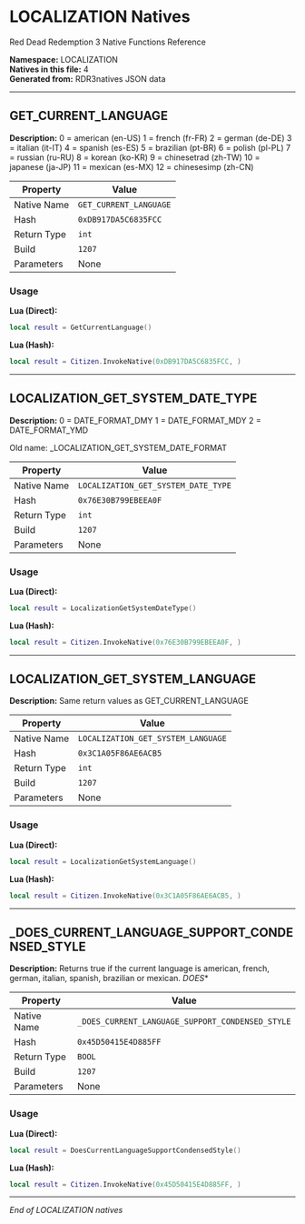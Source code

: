 # LOCALIZATION Natives

Red Dead Redemption 3 Native Functions Reference

**Namespace:** LOCALIZATION  
**Natives in this file:** 4  
**Generated from:** RDR3natives JSON data

---

## GET_CURRENT_LANGUAGE

**Description:** 0 = american (en-US)
1 = french (fr-FR)
2 = german (de-DE)
3 = italian (it-IT)
4 = spanish (es-ES)
5 = brazilian (pt-BR)
6 = polish (pl-PL)
7 = russian (ru-RU)
8 = korean (ko-KR)
9 = chinesetrad (zh-TW)
10 = japanese (ja-JP)
11 = mexican (es-MX)
12 = chinesesimp (zh-CN)

| Property | Value |
|----------|-------|
| Native Name | `GET_CURRENT_LANGUAGE` |
| Hash | `0xDB917DA5C6835FCC` |
| Return Type | `int` |
| Build | `1207` |
| Parameters | None |

### Usage

**Lua (Direct):**
```lua
local result = GetCurrentLanguage()
```

**Lua (Hash):**
```lua
local result = Citizen.InvokeNative(0xDB917DA5C6835FCC, )
```


---

## LOCALIZATION_GET_SYSTEM_DATE_TYPE

**Description:** 0 = DATE_FORMAT_DMY
1 = DATE_FORMAT_MDY
2 = DATE_FORMAT_YMD

Old name: _LOCALIZATION_GET_SYSTEM_DATE_FORMAT

| Property | Value |
|----------|-------|
| Native Name | `LOCALIZATION_GET_SYSTEM_DATE_TYPE` |
| Hash | `0x76E30B799EBEEA0F` |
| Return Type | `int` |
| Build | `1207` |
| Parameters | None |

### Usage

**Lua (Direct):**
```lua
local result = LocalizationGetSystemDateType()
```

**Lua (Hash):**
```lua
local result = Citizen.InvokeNative(0x76E30B799EBEEA0F, )
```


---

## LOCALIZATION_GET_SYSTEM_LANGUAGE

**Description:** Same return values as GET_CURRENT_LANGUAGE

| Property | Value |
|----------|-------|
| Native Name | `LOCALIZATION_GET_SYSTEM_LANGUAGE` |
| Hash | `0x3C1A05F86AE6ACB5` |
| Return Type | `int` |
| Build | `1207` |
| Parameters | None |

### Usage

**Lua (Direct):**
```lua
local result = LocalizationGetSystemLanguage()
```

**Lua (Hash):**
```lua
local result = Citizen.InvokeNative(0x3C1A05F86AE6ACB5, )
```


---

## _DOES_CURRENT_LANGUAGE_SUPPORT_CONDENSED_STYLE

**Description:** Returns true if the current language is american, french, german, italian, spanish, brazilian or mexican.
_DOES_*

| Property | Value |
|----------|-------|
| Native Name | `_DOES_CURRENT_LANGUAGE_SUPPORT_CONDENSED_STYLE` |
| Hash | `0x45D50415E4D885FF` |
| Return Type | `BOOL` |
| Build | `1207` |
| Parameters | None |

### Usage

**Lua (Direct):**
```lua
local result = DoesCurrentLanguageSupportCondensedStyle()
```

**Lua (Hash):**
```lua
local result = Citizen.InvokeNative(0x45D50415E4D885FF, )
```


---

*End of LOCALIZATION natives*
